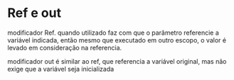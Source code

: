 # Ref e out

modificador Ref. quando utilizado faz com que o parâmetro referencie a variável indicada, então mesmo que executado em outro escopo, o valor é levado em consideração na referencia.

modificador out é similar ao ref, que referencia a variável original, mas não exige que a variável seja inicializada
